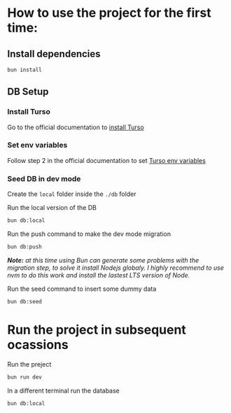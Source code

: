 # How to use the project for the first time:

## Install dependencies
```sh
bun install
```


## DB Setup

### Install Turso
Go to the official documentation to [install Turso](https://docs.turso.tech/cli/installation)

### Set env variables
Follow step 2 in the official documentation to set
[Turso env variables](https://docs.turso.tech/sdk/ts/orm/drizzle)


### Seed DB in dev mode
Create the `local` folder inside the `./db` folder


Run the local version of the DB
```sh
bun db:local
```

Run the push command to make the dev mode migration
```sh
bun db:push
```

_**Note:** at this time using Bun can generate some problems with the migration step, to solve it install Nodejs globaly. I highly recommend to use nvm to do this work and install the lastest LTS version of Node._

Run the seed command to insert some dummy data
```sh
bun db:seed
```


# Run the project in subsequent ocassions
Run the preject
```sh
bun run dev
```

In a different terminal run the database
```sh
bun db:local
```